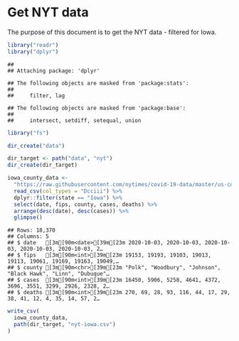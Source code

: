 Get NYT data
================

The purpose of this document is to get the NYT data - filtered for Iowa.

``` r
library("readr")
library("dplyr")
```

    ## 
    ## Attaching package: 'dplyr'

    ## The following objects are masked from 'package:stats':
    ## 
    ##     filter, lag

    ## The following objects are masked from 'package:base':
    ## 
    ##     intersect, setdiff, setequal, union

``` r
library("fs")
```

``` r
dir_create("data")

dir_target <- path("data", "nyt")
dir_create(dir_target)
```

``` r
iowa_county_data <- 
  "https://raw.githubusercontent.com/nytimes/covid-19-data/master/us-counties.csv" %>%
  read_csv(col_types = "Dcciii") %>%
  dplyr::filter(state == "Iowa") %>%
  select(date, fips, county, cases, deaths) %>%
  arrange(desc(date), desc(cases)) %>%
  glimpse()
```

    ## Rows: 18,370
    ## Columns: 5
    ## $ date   [3m[90m<date>[39m[23m 2020-10-03, 2020-10-03, 2020-10-03, 2020-10-03, 2020-10-03, 2…
    ## $ fips   [3m[90m<int>[39m[23m 19153, 19193, 19103, 19013, 19113, 19061, 19169, 19163, 19049,…
    ## $ county [3m[90m<chr>[39m[23m "Polk", "Woodbury", "Johnson", "Black Hawk", "Linn", "Dubuque"…
    ## $ cases  [3m[90m<int>[39m[23m 16450, 5906, 5258, 4641, 4372, 3696, 3551, 3299, 2926, 2328, 2…
    ## $ deaths [3m[90m<int>[39m[23m 270, 69, 28, 93, 116, 44, 17, 29, 38, 41, 12, 4, 35, 14, 57, 2…

``` r
write_csv(
  iowa_county_data,
  path(dir_target, "nyt-iowa.csv")
)
```
